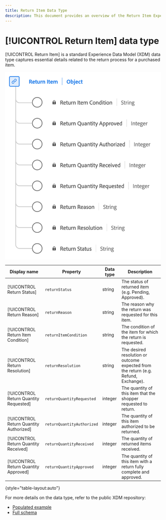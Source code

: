 ```yaml
---
title: Return Item Data Type
description: This document provides an overview of the Return Item Experience Data Model (XDM) data type.
---
```

# [!UICONTROL Return Item] data type

[!UICONTROL Return Item] is a standard Experience Data Model (XDM) data type captures essential details related to the return process for a purchased item.

![A diagram of the  Return Item data type.](../images/data-types/return-item.png)

| Display name                | Property                     | Data type | Description                                            |
|-----------------------------|------------------------------|-----------|--------------------------------------------------------|
| [!UICONTROL Return Status]               | `returnStatus`             | string    | The status of returned item (e.g. Pending, Approved).       |
| [!UICONTROL Return Reason]               | `returnReason`             | string    | The reason why the return was requested for this item.            |
| [!UICONTROL Return Item Condition]       | `returnItemCondition`      | string    | The condition of the item for which the return is requested.|
| [!UICONTROL Return Resolution]           | `returnResolution`         | string    | The desired resolution or outcome expected from the return (e.g. Refund, Exchange).|
| [!UICONTROL Return Quantity Requested]   | `returnQuantityRequested`  | integer   | The quantity of this item that the shopper requested to return.|
| [!UICONTROL Return Quantity Authorized]  | `returnQuantityAuthorized` | integer   | The quantity of this item authorized to be returned.          |
| [!UICONTROL Return Quantity Received]    | `returnQuantityReceived`   | integer   | The quantity of returned items received.                      |
| [!UICONTROL Return Quantity Approved]    | `returnQuantityApproved`   | integer   | The quantity of this item with a return fully complete and approved. |

{style="table-layout:auto"}

For more details on the data type, refer to the public XDM repository:

* [Populated example](https://github.com/adobe/xdm/blob/master/components/datatypes/returnitem.example.1.json)
* [Full schema](https://github.com/adobe/xdm/blob/master/components/datatypes/returnitem.schema.json)
